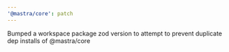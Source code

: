 ```yaml
---
'@mastra/core': patch
---
```


Bumped a workspace package zod version to attempt to prevent duplicate dep installs of @mastra/core
